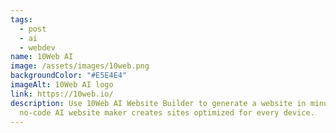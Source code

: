 ```yaml
---
tags:
  - post
  - ai
  - webdev
name: 10Web AI
image: /assets/images/10web.png
backgroundColor: "#E5E4E4"
imageAlt: 10Web AI logo
link: https://10web.io/
description: Use 10Web AI Website Builder to generate a website in minutes. Our
  no-code AI website maker creates sites optimized for every device.
---
```

